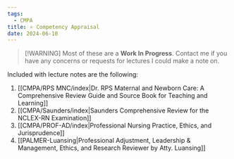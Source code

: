 ```yaml
---
tags:
  - CMPA
title: ⭐ Competency Appraisal
date: 2024-06-10
---
```

>[!WARNING] Most of these are a **Work In Progress**. Contact me if you have any concerns or requests for lectures I could make a note on.

Included with lecture notes are the following:
1. [[CMPA/RPS MNC/index|Dr. RPS Maternal and Newborn Care: A Comprehensive Review Guide and Source Book for Teaching and Learning]]
2. [[CMPA/Saunders/index|Saunders Comprehensive Review for the NCLEX-RN Examination]]
3. [[CMPA/PROF-AD/index|Professional Nursing Practice, Ethics, and Jurisprudence]]
4. [[PALMER-Luansing|Professional Adjustment, Leadership & Management, Ethics, and Research Reviewer by Atty. Luansing]]